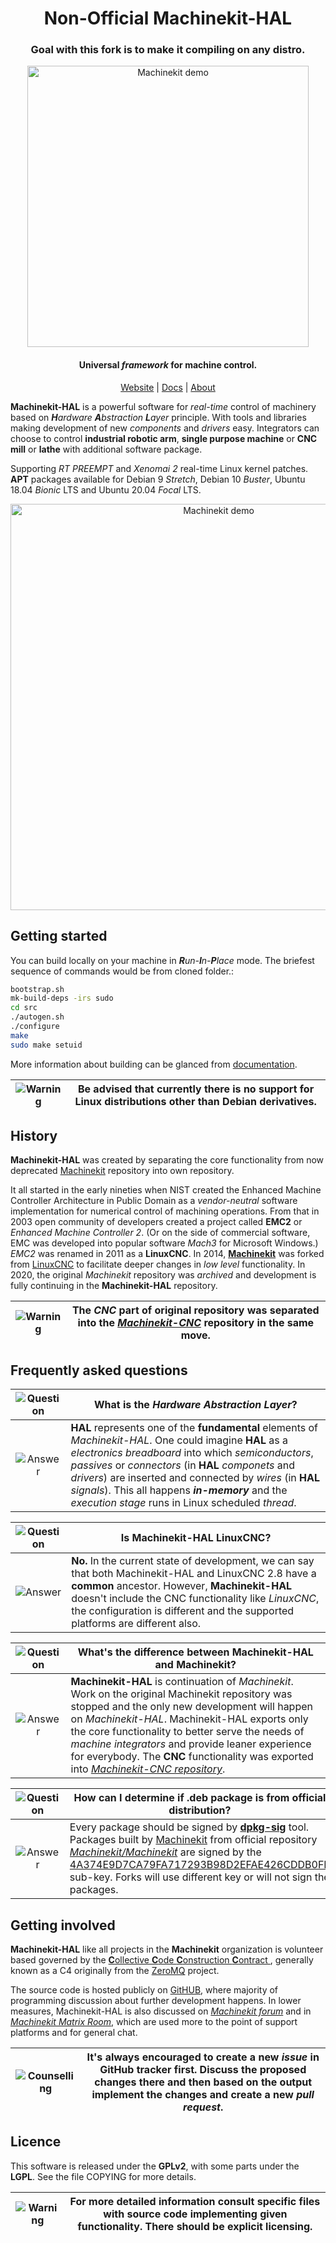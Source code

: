 <h1 align="center">Non-Official Machinekit-HAL</h1>

<h3 align="center">Goal with this fork is to make it compiling on any distro.</h3>

<div align="center"><img alt="Machinekit demo" src="media/machinekit-hal.svg" width="450px" /></div>

<h4 align="center">Universal <i>framework</i> for machine control.</h4>

<p align="center">
<a href="https://machinekit.io/">Website</a>
|
<a href="https://machinekit.io/docs">Docs</a>
|
<a href="http://www.machinekit.io/about">About</a>
</p>

**Machinekit-HAL** is a powerful software for _real-time_ control of machinery based on _**H**ardware **A**bstraction **L**ayer_ principle. With tools and libraries making development of new _components_ and _drivers_ easy. Integrators can choose to control **industrial robotic arm**, **single purpose machine** or **CNC mill** or **lathe** with additional software package.

Supporting _RT PREEMPT_ and _Xenomai 2_ real-time Linux kernel patches. **APT** packages available for Debian 9 _Stretch_, Debian 10 _Buster_, Ubuntu 18.04 _Bionic_ LTS and Ubuntu 20.04 _Focal_ LTS.

<div align="center"><img alt="Machinekit demo" src="https://raw.githubusercontent.com/cerna/machinekit-hal/various-bugfixes/media/machinekit_hal_ethercat_demo.gif" width="650px" /></div>

## Getting started

You can build locally on your machine in _**R**un-**I**n-**P**lace_ mode. The briefest sequence of commands would be from cloned folder.:

```sh
bootstrap.sh
mk-build-deps -irs sudo
cd src
./autogen.sh
./configure
make
sudo make setuid
```

More information about building can be glanced from [documentation](http://www.machinekit.io/docs/developing/machinekit-developing).

|![Warning](https://img.icons8.com/ios-filled/50/000000/warning-shield.png)| Be advised that currently there is no support for Linux distributions other than Debian derivatives. |
|:---:|---|

## History

**Machinekit-HAL** was created by separating the core functionality from now deprecated [Machinekit](https://github.com/machinekit/machinekit) repository into own repository.

It all started in the early nineties when NIST created the Enhanced Machine Controller Architecture in Public Domain as a _vendor-neutral_ software implementation for numerical control of machining operations. From that in 2003 open community of developers created a project called **EMC2** or _Enhanced Machine Controller 2_. (Or on the side of commercial software, EMC was developed into popular software _Mach3_ for Microsoft Windows.) _EMC2_ was renamed in 2011 as a **LinuxCNC**. In 2014, [**Machinekit**](https://machinekit.io) was forked from [LinuxCNC](https://linuxcnc.org) to facilitate deeper changes in _low level_ functionality. In 2020, the original _Machinekit_ repository was _archived_ and development is fully continuing in the **Machinekit-HAL** repository.

|![Warning](https://img.icons8.com/ios-filled/50/000000/warning-shield.png)| The _CNC_ part of original repository was separated into the [_Machinekit-CNC_](https://github.com/machinekit/machinekit-cnc) repository in the same move. |
|:---:|---|

## Frequently asked questions

|![Question](https://img.icons8.com/ios-filled/50/000000/ask-question.png)| What is the _**H**ardware **A**bstraction **L**ayer_? |
|:---:|---|
|![Answer](https://img.icons8.com/ios-filled/50/000000/smartphone-approve.png)| **HAL** represents one of the **fundamental** elements of _Machinekit-HAL_. One could imagine **HAL** as a _electronics breadboard_ into which _semiconductors_, _passives_ or _connectors_ (in **HAL** _componets_ and _drivers_) are inserted and connected by _wires_ (in **HAL** _signals_). This all happens **_in-memory_** and the _execution stage_ runs in Linux scheduled _thread_. |

|![Question](https://img.icons8.com/ios-filled/50/000000/ask-question.png)| Is **Machinekit-HAL** LinuxCNC? |
|:---:|---|
|![Answer](https://img.icons8.com/ios-filled/50/000000/smartphone-approve.png)| **No.** In the current state of development, we can say that both Machinekit-HAL and LinuxCNC 2.8 have a **common** ancestor. However, **Machinekit-HAL** doesn't include the CNC functionality like _LinuxCNC_, the configuration is different and the supported platforms are different also. |

|![Question](https://img.icons8.com/ios-filled/50/000000/ask-question.png)| What's the difference between **Machinekit-HAL** and Machinekit? |
|:---:|---|
|![Answer](https://img.icons8.com/ios-filled/50/000000/smartphone-approve.png)| **Machinekit-HAL** is continuation of _Machinekit_. Work on the original Machinekit repository was stopped and the only new development will happen on _Machinekit-HAL_. Machinekit-HAL exports only the core functionality to better serve the needs of _machine integrators_ and provide leaner experience for everybody. The **CNC** functionality was exported into [_Machinekit-CNC repository_](https://github.com/machinekit/machinekit-cnc). |

|![Question](https://img.icons8.com/ios-filled/50/000000/ask-question.png)| How can I determine if **.deb** package is from official distribution? |
|:---:|---|
|![Answer](https://img.icons8.com/ios-filled/50/000000/smartphone-approve.png)| Every package should be signed by [**dpkg-sig**](https://manpages.debian.org/buster/dpkg-sig/dpkg-sig.1.en.html) tool. Packages built by [Machinekit](https://machinekit.io) from official repository [_Machinekit/Machinekit_](https://github.com/machinekit/machinekit-hal) are signed by the [4A374E9D7CA79FA717293B98D2EFAE426CDDB0FE](https://keyserver.ubuntu.com/pks/lookup?search=0x4A374E9D7CA79FA717293B98D2EFAE426CDDB0FE&fingerprint=on&op=index) sub-key. Forks will use different key or will not sign the packages. |

## Getting involved

**Machinekit-HAL** like all projects in the **Machinekit** organization is volunteer based governed by the [**C**ollective **C**ode **C**onstruction **C**ontract ](http://www.machinekit.io/community/c4), generally known as a C4 originally from the [ZeroMQ](https://rfc.zeromq.org/spec/22) project.

The source code is hosted publicly on [GitHUB](https://github.com/machinekit/machinekit-hal), where majority of programming discussion about further development happens. In lower measures, Machinekit-HAL is also discussed on [_Machinekit forum_](https://groups.google.com/forum/#!forum/machinekit) and in [_Machinekit Matrix Room_](https://matrix.to/#/#machinekit:matrix.org), which are used more to the point of support platforms and for general chat.

|![Counselling](https://img.icons8.com/ios-filled/50/000000/counselor.png)| It's always encouraged to create a new _issue_ in GitHub tracker first. Discuss the proposed changes there and then based on the output implement the changes and create a new _pull request_. |
|:---:|---|

## Licence

This software is released under the **GPLv2**, with some parts under the **LGPL**. See the file COPYING for more details.

|![Warning](https://img.icons8.com/ios-filled/50/000000/warning-shield.png)| For more detailed information consult specific files with source code implementing given functionality. There should be explicit licensing. |
|:---:|---|
